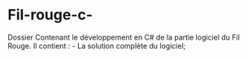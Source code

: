 # Fil-rouge-c-


Dossier Contenant le développement en C# de la partie logiciel du Fil Rouge.
Il contient :
    - La solution complète du logiciel;
